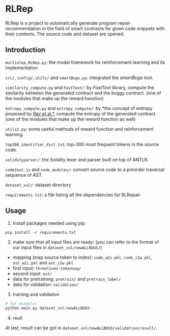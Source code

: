 # RLRep


RLRep is a project to automatically generate program repair recommendation in the field of smart contracts for given code snippets with their contexts.
The source code and dataset are opened.

## Introduction

`multistep_RLRep.py`: the model framework for reinforcement learning and its implementation

`src/`, `config/`, `utils/` and `smartBugs.py`: integrated the *smartBugs* tool.

`similarity_compute.py` and `FastText/`: by *FastText* library, compute the similarity between the generated contract and the buggy contract. (one of the modules that make up the reward function)

`entropy_compute.py` and `entropy_compute/`: by *the concept of entropy proposed by [Ray et al.*](https://ieeexplore.ieee.org/abstract/document/7886923), compute the entropy of the generated contract. (one of the modules that make up the reward function as well)

`utils2.py`: some useful methods of reward function and reinforcement learning.

`top300_identifier_dict.txt`: top-300 most frequent tokens in the source code.

`solidityparser/`: the Solidity lexer and parser built on top of ANTLR.

`code2ast.js` and `node_modules/`: convert source code to a preorder traversal sequence of AST.

`dataset_vul/`: dataset directory

`requirements.txt`: a file listing all the dependencies for RLRepair

## Usage

1. Install packages needed using pip:

```
pip install -r requirements.txt
```

2. make sure that all input files are ready: (you can refer to the format of our input files in `dataset_vul/newALLBUGS/`)

- mapping (map source token to index): `code_w2i.pkl`, `code_i2w.pkl`, `ast_w2i.pkl` and `ast_i2w.pkl`
- first input: `threelines-tokenseq/`
- second input: `ast/`
- data for pretraining: `pretrain/` and `pretrain_label/`
- data for validation: `validation/`

3. training and validation

```python
# for example:
python main.py dataset_vul/newALLBUGS
```

4. reult

At last, result can be got in `dataset_vul/newALLBUGS/validation/result/`.

